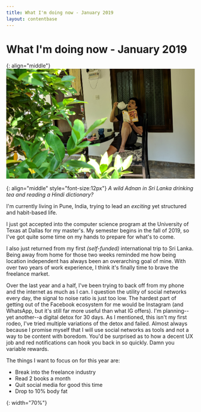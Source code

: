 ```yaml
---
title: What I'm doing now - January 2019
layout: contentbase
---
```

What I'm doing now - January 2019
======

{: align="middle"}
![srilanka]

{: align="middle" style="font-size:12px"}
_A wild Adnan in Sri Lanka drinking tea and reading a Hindi dictionary?_

I'm currently living in Pune, India, trying to lead an _exciting_ yet structured
and habit-based life. 

I just got accepted into the computer science program at the University of Texas
at Dallas for my master's. My semester begins in the fall of 2019, so I've got
quite some time on my hands to prepare for what's to come.

I also just returned from my first _(self-funded)_ international trip to Sri
Lanka. Being away from home for those two weeks reminded me how being location
independent has always been an overarching goal of mine. With over two years of
work experience, I think it's finally time to brave the freelance market.

Over the last year and a half, I've been trying to back off from my phone and
the internet as much as I can. I question the utility of social networks every
day, the signal to noise ratio is just too low. The hardest part of getting out
of the Facebook ecosystem for me would be Instagram (and WhatsApp, but it's
still far more useful than what IG offers). I'm planning--yet another--a digital
detox for 30 days. As I mentioned, this isn't my first rodeo, I've tried
multiple variations of the detox and failed. Almost always because I promise
myself that I will use social networks as tools and not a way to be content with
boredom. You'd be surprised as to how a decent UX job and red notifications can
hook you back in so quickly. Damn you variable rewards.

The things I want to focus on for this year are:
* Break into the freelance industry
* Read 2 books a month
* Quit social media for good this time
* Drop to 10% body fat

[srilanka]: /images/now-2019-january.jpg
{: width="70%"}